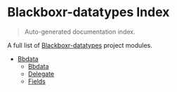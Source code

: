# Blackboxr-datatypes Index

> Auto-generated documentation index.

A full list of [Blackboxr-datatypes](https://github.com/fieschkon/BlackBoxr-Datatypes) project modules.

- [Bbdata](BBData/index.md#bbdata)
    - [Bbdata](BBData/BBData.md#bbdata)
    - [Delegate](BBData/Delegate.md#delegate)
    - [Fields](BBData/Fields.md#fields)
